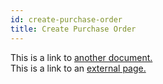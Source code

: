 ```yaml
---
id: create-purchase-order
title: Create Purchase Order
---
```


This is a link to [another document.](doc3.md)  
This is a link to an [external page.](http://www.example.com)
